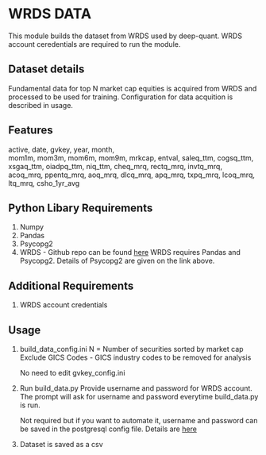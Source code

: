 # WRDS DATA

This module builds the dataset from WRDS used by deep-quant. WRDS account ceredentials are required to run the module.

## Dataset details
Fundamental data for top N market cap equities is acquired from WRDS and processed to be used for training. Configuration for data acquition is described in usage.

## Features
active,		date,		gvkey,		year,  		month,		
mom1m,		mom3m,		mom6m,		mom9m,		mrkcap,
entval,		saleq_ttm,	cogsq_ttm,	xsgaq_ttm,	oiadpq_ttm,
niq_ttm,	cheq_mrq,	rectq_mrq,	invtq_mrq,	acoq_mrq,
ppentq_mrq,	aoq_mrq,	dlcq_mrq,	apq_mrq,	txpq_mrq,
lcoq_mrq,   ltq_mrq,	csho_1yr_avg

## Python Libary Requirements
1. Numpy
2. Pandas
3. Psycopg2
4. WRDS - 	Github repo can be found [here](https://github.com/wharton/wrds) 
			WRDS requires Pandas and Psycopg2. Details of Psycopg2 are given on the link above.
			
## Additional Requirements
1. WRDS account credentials

## Usage
1. build_data_config.ini
	N = Number of securities sorted by market cap
	Exclude GICS Codes - GICS industry codes to be removed for analysis

	No need to edit gvkey_config.ini

2. Run build_data.py
	Provide username and password for WRDS account. The prompt will ask for username and password everytime build_data.py is run. 
	
	Not required but if you want to automate it, username and password can be saved in the postgresql config file. Details are [here](https://www.postgresql.org/docs/9.3/static/libpq-pgpass.html)
	
3. Dataset is saved as a csv